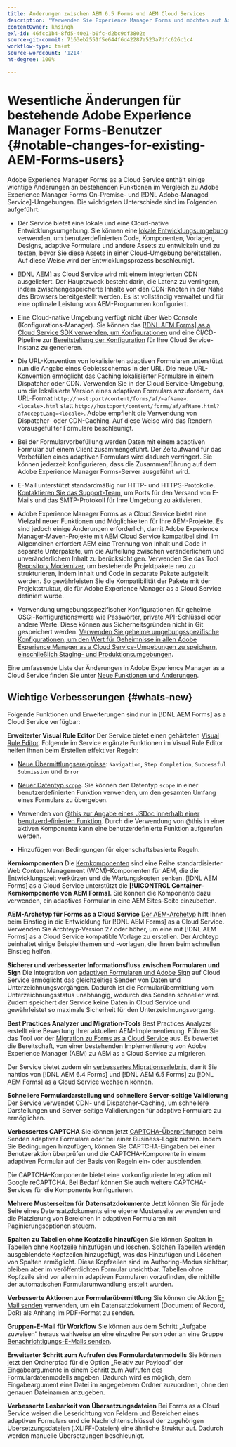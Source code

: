 ```yaml
---
title: Änderungen zwischen AEM 6.5 Forms und AEM Cloud Services
description: 'Verwenden Sie Experience Manager Forms und möchten auf Adobe Experience Manager Forms as a Cloud Service aktualisieren? In diesem Abschnitt erfahren Sie mehr über die wichtigsten Änderungen, bevor Sie auf Cloud Service aktualisieren oder migrieren.  '
contentOwner: khsingh
exl-id: 46fcc1b4-8fd5-40e1-b0fc-d2bc9df3802e
source-git-commit: 7163eb2551f5e644f6d42287a523a7dfc626c1c4
workflow-type: tm+mt
source-wordcount: '1214'
ht-degree: 100%

---
```


# Wesentliche Änderungen für bestehende Adobe Experience Manager Forms-Benutzer  {#notable-changes-for-existing-AEM-Forms-users}

Adobe Experience Manager Forms as a Cloud Service enthält einige wichtige Änderungen an bestehenden Funktionen im Vergleich zu Adobe Experience Manager Forms On-Premise- und [!DNL Adobe-Managed Service]-Umgebungen. Die wichtigsten Unterschiede sind im Folgenden aufgeführt:

* Der Service bietet eine lokale und eine Cloud-native Entwicklungsumgebung. Sie können eine [lokale Entwicklungsumgebung](setup-local-development-environment.md) verwenden, um benutzerdefinierten Code, Komponenten, Vorlagen, Designs, adaptive Formulare und andere Assets zu entwickeln und zu testen, bevor Sie diese Assets in einer Cloud-Umgebung bereitstellen. Auf diese Weise wird der Entwicklungsprozess beschleunigt.
* [!DNL AEM] as Cloud Service wird mit einem integrierten CDN ausgeliefert. Der Hauptzweck besteht darin, die Latenz zu verringern, indem zwischengespeicherte Inhalte von den CDN-Knoten in der Nähe des Browsers bereitgestellt werden. Es ist vollständig verwaltet und für eine optimale Leistung von AEM-Programmen konfiguriert.
* Eine Cloud-native Umgebung verfügt nicht über Web Console (Konfigurations-Manager). Sie können das [[!DNL AEM Forms] as a Cloud Service SDK verwenden, um Konfigurationen](https://experienceleague.adobe.com/docs/experience-manager-cloud-service/implementing/deploying/configuring-osgi.html?lang=de#generating-osgi-configurations-using-the-aem-sdk-quickstart) und eine CI/CD-Pipeline zur [Bereitstellung der Konfiguration](https://experienceleague.adobe.com/docs/experience-manager-cloud-service/implementing/using-cloud-manager/deploy-code.html?lang=de#deployment-process) für Ihre Cloud Service-Instanz zu generieren.

* Die URL-Konvention von lokalisierten adaptiven Formularen unterstützt nun die Angabe eines Gebietsschemas in der URL. Die neue URL-Konvention ermöglicht das Caching lokalisierter Formulare in einem Dispatcher oder CDN. Verwenden Sie in der Cloud Service-Umgebung, um die lokalisierte Version eines adaptiven Formulars anzufordern, das URL-Format `http://host:port/content/forms/af/<afName>.<locale>.html` statt `http://host:port/content/forms/af/afName.html?afAcceptLang=<locale>`. Adobe empfiehlt die Verwendung von Dispatcher- oder CDN-Caching. Auf diese Weise wird das Rendern vorausgefüllter Formulare beschleunigt.
* Bei der Formularvorbefüllung werden Daten mit einem adaptiven Formular auf einem Client zusammengeführt. Der Zeitaufwand für das Vorbefüllen eines adaptiven Formulars wird dadurch verringert. Sie können jederzeit konfigurieren, dass die Zusammenführung auf dem Adobe Experience Manager Forms-Server ausgeführt wird.
* E-Mail unterstützt standardmäßig nur HTTP- und HTTPS-Protokolle. [Kontaktieren Sie das Support-Team](https://experienceleague.adobe.com/docs/experience-manager-cloud-service/implementing/developing/development-guidelines.html?lang=de#sending-email), um Ports für den Versand von E-Mails und das SMTP-Protokoll für Ihre Umgebung zu aktivieren.
* Adobe Experience Manager Forms as a Cloud Service bietet eine Vielzahl neuer Funktionen und Möglichkeiten für Ihre AEM-Projekte. Es sind jedoch einige Änderungen erforderlich, damit Adobe Experience Manager-Maven-Projekte mit AEM Cloud Service kompatibel sind. Im Allgemeinen erfordert AEM eine Trennung von Inhalt und Code in separate Unterpakete, um die Aufteilung zwischen veränderlichem und unveränderlichem Inhalt zu berücksichtigen. Verwenden Sie das Tool [Repository Modernizer](https://experienceleague.adobe.com/docs/experience-manager-cloud-service/moving/refactoring-tools/repo-modernizer.html?lang=de), um bestehende Projektpakete neu zu strukturieren, indem Inhalt und Code in separate Pakete aufgeteilt werden. So gewährleisten Sie die Kompatibilität der Pakete mit der Projektstruktur, die für Adobe Experience Manager as a Cloud Service definiert wurde.

<!--  If your Cloud Configuration contains a secret (password), create a separate Cloud Configuration for every Author instance (Developer, Stage, and Production). If a Cloud Configuration is also required on Publish instances, publish/replicate a separate Cloud Configuration for every Publish instance (Developer, Stage, and Production). 

* When you create a Cloud Configuration that contains a secret, each Cloud Service instance (Developer, Stage, and Production) uses its own encryption key to encrypt the password before storing it. So, manually create such Cloud Configuration for every Cloud Service instance (Developer, Stage, and Production). Also, do not store secrets used in a Cloud Configuration to your Cloud Manager Git repository.

* Use [!DNL Cloud Manager] [APIs to convert and provide your passwords as secrets](https://experienceleague.adobe.com/docs/experience-manager-cloud-service/implementing/deploying/configuring-osgi.html?lang=en#setting-values-via-api). Do not store plain text password or secrets on your environments. -->

* Verwendung umgebungsspezifischer Konfigurationen für geheime OSGi-Konfigurationswerte wie Passwörter, private API-Schlüssel oder andere Werte. Diese können aus Sicherheitsgründen nicht in Git gespeichert werden. [Verwenden Sie geheime umgebungsspezifische Konfigurationen, um den Wert für Geheimnisse in allen Adobe Experience Manager as a Cloud Service-Umgebungen zu speichern, einschließlich Staging- und Produktionsumgebungen](https://experienceleague.adobe.com/docs/experience-manager-cloud-service/implementing/deploying/configuring-osgi.html?lang=de#when-to-use-secret-environment-specific-configuration-values).

Eine umfassende Liste der Änderungen in Adobe Experience Manager as a Cloud Service finden Sie unter [Neue Funktionen und Änderungen](https://experienceleague.adobe.com/docs/experience-manager-cloud-service/overview/what-is-new-and-different.html?lang=de).

<!-- ## Feature comparison {#comparison}

[!DNL AEM Forms] as a Cloud Service and Experience Manager 6.5 Forms share a common set of features: Adaptive Forms, data integration, integration with [!DNL Adobe Sign], themes, templates, and forms management interface are identical. You can easily port your existing Adaptive Forms from an Experience Manager 6.5 Forms or an earlier version to [!DNL AEM Forms] as a Cloud Service.

### Features of AEM 6.5 Forms and [!DNL AEM Forms] as a Cloud Service {#feature-comparison}

The following table lists the major features of Experience Manager 6.5 Forms and provides information about whether the feature is partially or fully supported in [!DNL AEM Forms] as a Cloud Service, with a link to more information about the feature. The table also lists extra features available in [!DNL AEM Forms] as a Cloud Service.


| Feature/Capability | AEM 6.5 Forms | [!DNL AEM Forms] as a Cloud Service |
| - | - | - |
| Adaptive Forms | &#x2611; | &#x2611; |
| Data Integration | &#x2611; | &#x2611;(With some changes) |
| Automated Forms Conversion Service | &#x2611; | &#x2611; |
| Integration with Adobe Sign | &#x2611; | &#x2611;(With some changes) |
| Themes and Templates | &#x2611; | &#x2611; ([With some changes](themes.md#difference-in-themes))|
| Rule editor | &#x2611; | &#x2611; (With some changes) |
| Forms Portal | &#x2611; | --- |
| Integration with Adobe Analytics | &#x2611; | &#x2612; |
| Document Security | &#x2611; | &#x2612; | -->

<!-- ## New features {#comparison} -->



## Wichtige Verbesserungen {#whats-new}

<!-- [!DNL AEM Forms] as a Cloud Service offers benefits like auto-scaling, cost-effectiveness, zero downtime for upgrades, and cloud-native development environment and more. The list does not stop here. The following features are are start and are available only for [!DNL AEM Forms] as a Cloud Service: -->

Folgende Funktionen und Erweiterungen sind nur in [!DNL AEM Forms] as a Cloud Service verfügbar:

**Erweiterter Visual Rule Editor**
Der Service bietet einen gehärteten [Visual Rule Editor](rule-editor.md#visual-rule-editor). Folgende im Service ergänzte Funktionen im Visual Rule Editor helfen Ihnen beim Erstellen effektiver Regeln:

* [Neue Übermittlungsereignisse](working-with-adobe-sign.md#available-operator-types-and-events-in-rule-editor): `Navigation`, `Step Completion`, `Successful Submission` und `Error`

* [Neuer Datentyp `scope`](rule-editor.md#custom-functions). Sie können den Datentyp `scope` in einer benutzerdefinierten Funktion verwenden, um den gesamten Umfang eines Formulars zu übergeben.

* Verwenden von [@this zur Angabe eines JSDoc innerhalb einer benutzerdefinierten Funktion](rule-editor.md#custom-functions). Durch die Verwendung von @this in einer aktiven Komponente kann eine benutzerdefinierte Funktion aufgerufen werden.

* Hinzufügen von Bedingungen für eigenschaftsbasierte Regeln.

**Kernkomponenten**
Die [Kernkomponenten](https://experienceleague.adobe.com/docs/experience-manager-core-components/using/introduction.html?lang=de) sind eine Reihe standardisierter Web Content Management (WCM)-Komponenten für AEM, die die Entwicklungszeit verkürzen und die Wartungskosten senken. [!DNL AEM Forms] as a Cloud Service unterstützt die **[!UICONTROL Container-Kernkomponente von AEM Forms]**. Sie können die Komponente dazu verwenden, ein adaptives Formular in eine AEM Sites-Seite einzubetten.

**AEM-Archetyp für Forms as a Cloud Service**
[Der AEM-Archetyp](https://github.com/adobe/aem-project-archetype/releases/tag/aem-project-archetype-27) hilft Ihnen beim Einstieg in die Entwicklung für [!DNL AEM Forms] as a Cloud Service. Verwenden Sie Archteyp-Version 27 oder höher, um eine mit [!DNL AEM Forms] as a Cloud Service kompatible Vorlage zu erstellen. Der Archteyp beinhaltet einige Beispielthemen und -vorlagen, die Ihnen beim schnellen Einstieg helfen.

**Sicherer und verbesserter Informationsfluss zwischen Formularen und Sign**
Die Integration von [adaptiven Formularen und Adobe Sign](working-with-adobe-sign.md) auf Cloud Service ermöglicht das gleichzeitige Senden von Daten und Unterzeichnungsvorgängen. Dadurch ist die Formularübermittlung vom Unterzeichnungsstatus unabhängig, wodurch das Senden schneller wird. Zudem speichert der Service keine Daten in Cloud Service und gewährleistet so maximale Sicherheit für den Unterzeichnungsvorgang.

**Best Practices Analyzer und Migration-Tools**
Best Practices Analyzer erstellt eine Bewertung Ihrer aktuellen AEM-Implementierung. Führen Sie das Tool vor der [Migration zu Forms as a Cloud Service](migrate-to-forms-as-a-cloud-service.md) aus. Es bewertet die Bereitschaft, von einer bestehenden Implementierung von Adobe Experience Manager (AEM) zu AEM as a Cloud Service zu migrieren.

Der Service bietet zudem ein [verbessertes Migrationserlebnis](migrate-to-forms-as-a-cloud-service.md), damit Sie nahtlos von [!DNL AEM 6.4 Forms] und [!DNL AEM 6.5 Forms] zu [!DNL AEM Forms] as a Cloud Service wechseln können.

**Schnellere Formulardarstellung und schnellere Server-seitige Validierung**
Der Service verwendet CDN- und Dispatcher-Caching, um schnellere Darstellungen und Server-seitige Validierungen für adaptive Formulare zu ermöglichen.

**Verbessertes CAPTCHA**
Sie können jetzt [CAPTCHA-Überprüfungen](captcha-adaptive-forms.md) beim Senden adaptiver Formulare oder bei einer Business-Logik nutzen. Indem Sie Bedingungen hinzufügen, können Sie CAPTCHA-Eingaben bei einer Benutzeraktion überprüfen und die CAPTCHA-Komponente in einem adaptiven Formular auf der Basis von Regeln ein- oder ausblenden.

Die CAPTCHA-Komponente bietet eine vorkonfigurierte Integration mit Google reCAPTCHA. Bei Bedarf können Sie auch weitere CAPTCHA-Services für die Komponente konfigurieren.

**Mehrere Musterseiten für Datensatzdokumente**
Jetzt können Sie für jede Seite eines Datensatzdokuments eine eigene Musterseite verwenden und die Platzierung von Bereichen in adaptiven Formularen mit Paginierungsoptionen steuern.

**Spalten zu Tabellen ohne Kopfzeile hinzufügen**
Sie können Spalten in Tabellen ohne Kopfzeile hinzufügen und löschen. Solchen Tabellen werden ausgeblendete Kopfzeilen hinzugefügt, was das Hinzufügen und Löschen von Spalten ermöglicht. Diese Kopfzeilen sind im Authoring-Modus sichtbar, bleiben aber im veröffentlichten Formular unsichtbar. Tabellen ohne Kopfzeile sind vor allem in adaptiven Formularen vorzufinden, die mithilfe der automatischen Formularumwandlung erstellt wurden.

**Verbesserte Aktionen zur Formularübermittlung**
Sie können die Aktion [E-Mail senden](configuring-submit-actions.md#send-email#send-email) verwenden, um ein Datensatzdokument (Document of Record, DoR) als Anhang im PDF-Format zu senden.

**Gruppen-E-Mail für Workflow**
Sie können aus dem Schritt „Aufgabe zuweisen“ heraus wahlweise an eine einzelne Person oder an eine Gruppe [Benachrichtigungs-E-Mails senden](aem-forms-workflow-step-reference.md#assign-task-step).

**Erweiterter Schritt zum Aufrufen des Formulardatenmodells**
Sie können jetzt den Ordnerpfad für die Option „Relativ zur Payload“ der Eingabeargumente in einem Schritt zum Aufrufen des Formulardatenmodells angeben. Dadurch wird es möglich, dem Eingabeargument eine Datei im angegebenen Ordner zuzuordnen, ohne den genauen Dateinamen anzugeben.

**Verbesserte Lesbarkeit von Übersetzungsdateien**
Bei Forms as a Cloud Service weisen die Leserichtung von Feldern und Bereichen eines adaptiven Formulars und die Nachrichtenschlüssel der zugehörigen Übersetzungsdateien (.XLIFF-Dateien) eine ähnliche Struktur auf. Dadurch werden manuelle Übersetzungen beschleunigt.

<!-- ## Feature comparison {#feature-comparison}

[!DNL AEM Forms] as a Cloud Service and [!DNL AEM 6.5 Forms] share some features like Adaptive Forms, Data Integration, and Forms Portal. You can easily port your existing Adaptive Forms from an [!DNL AEM 6.5 Forms] or an earlier version to [!DNL AEM Forms] as a Cloud Service.

### Features of [!DNL AEM 6.5 Forms] and [!DNL AEM Forms] as a Cloud Service {#aem-6.5-vs-aem-forms-as-a-cloud-service}

The following table lists the major features of [!DNL AEM 6.5 Forms] and provides information about the features coming soon to [!DNL AEM Forms] as a Cloud Service:

| Feature/Capability | AEM 6.5 Forms  | [!DNL AEM Forms] as a Cloud Service |
|---|---|---|
| Cloud-native architecture | &#x2612; | &#x2611;  |
| Auto-scaling based on load | &#x2612; | &#x2611;  |
| Zero downtime for upgrades | &#x2612; | &#x2611;  |
| Feature roll-out frequency | Quarterly | Agile*  |
| CDN (content delivery network) included | &#x2612; | &#x2611;  |
| Topologies optimized for maximum resilience and efficiency | &#x2612; | &#x2611;  |
| Cloud-native development environment | &#x2612; | &#x2611;  |
| Self-Service via Cloud Manager | &#x2612; | &#x2611;  |
| Automated upgrades with Continuous Integration and Continuous Delivery (CI/CD)| &#x2611; | &#x2611;  |
| Adaptive Forms | &#x2611; | &#x2611; |
| Data Integration | &#x2611; | &#x2611; |
| Automated Forms Conversion Service | &#x2611; | &#x2611; |
| Integration with [!DNL Adobe Sign] | &#x2611; | &#x2611; |
| Integration with [!DNL AEM Sites] | &#x2611; | &#x2611; |
| Enhanced Visual Rule editor | &#x2612; | &#x2611; |
| Forms Portal | &#x2611; | Coming Soon |
| Integration with [!DNL Adobe Analytics] | &#x2611; | Coming Soon |
| Integration with [!DNL Adobe Target] | &#x2611; | Coming Soon |
| Document Security | &#x2611; | &#x2612; |

`*` New features every month and bug fix updates on daily basis.

For a comprehensive list of changes in AEM as a Cloud Service, See [What is New and What is Different](https://docs.adobe.com/content/help/en/experience-manager-cloud-service/overview/what-is-new-and-different.html) and [Notable changes in [!DNL AEM Forms] as a Cloud Service](notable-changes.md) -->
